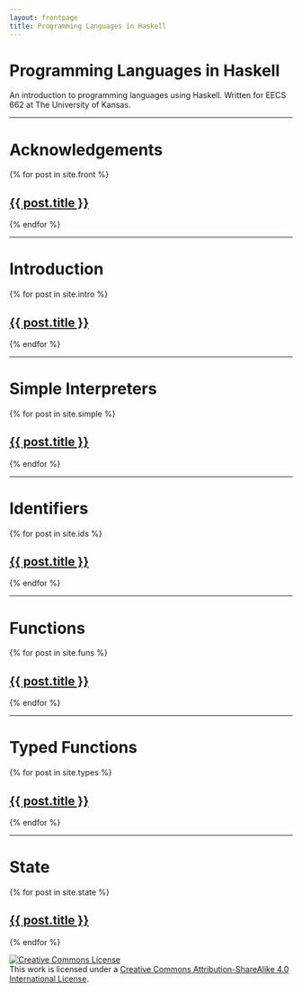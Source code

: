```yaml
---
layout: frontpage
title: Programming Languages in Haskell
---
```


# Programming Languages in Haskell

An introduction to programming languages using Haskell.  Written for EECS 662 at The University of Kansas.

---

# Acknowledgements

{% for post in site.front %}
## <a href="{{ site.baseurl }}{{ post.url }}">{{ post.title }}</a>
{% endfor %}

---

# Introduction

{% for post in site.intro %}
## <a href="{{ site.baseurl }}{{ post.url }}">{{ post.title }}</a>
{% endfor %}

---

# Simple Interpreters

{% for post in site.simple %}
## <a href="{{ site.baseurl }}{{ post.url }}">{{ post.title }}</a>
{% endfor %}

---

# Identifiers

{% for post in site.ids %}
## <a href="{{ site.baseurl }}{{ post.url }}">{{ post.title }}</a>
{% endfor %}

---

# Functions

{% for post in site.funs %}
## <a href="{{ site.baseurl }}{{ post.url }}">{{ post.title }}</a>
{% endfor %}

---

# Typed Functions

{% for post in site.types %}
## <a href="{{ site.baseurl }}{{ post.url }}">{{ post.title }}</a>
{% endfor %}

---

# State

{% for post in site.state %}
## <a href="{{ site.baseurl }}{{ post.url }}">{{ post.title }}</a>
{% endfor %}

<a rel="license" href="http://creativecommons.org/licenses/by-sa/4.0/"><img alt="Creative Commons License" style="border-width:0" src="https://i.creativecommons.org/l/by-sa/4.0/88x31.png" /></a><br />This work is licensed under a <a rel="license" href="http://creativecommons.org/licenses/by-sa/4.0/">Creative Commons Attribution-ShareAlike 4.0 International License</a>.
